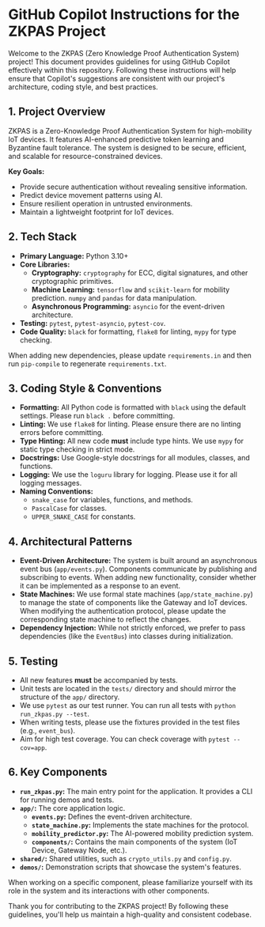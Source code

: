 # GitHub Copilot Instructions for the ZKPAS Project

Welcome to the ZKPAS (Zero Knowledge Proof Authentication System) project! This document provides guidelines for using GitHub Copilot effectively within this repository. Following these instructions will help ensure that Copilot's suggestions are consistent with our project's architecture, coding style, and best practices.

## 1. Project Overview

ZKPAS is a Zero-Knowledge Proof Authentication System for high-mobility IoT devices. It features AI-enhanced predictive token learning and Byzantine fault tolerance. The system is designed to be secure, efficient, and scalable for resource-constrained devices.

**Key Goals:**

- Provide secure authentication without revealing sensitive information.
- Predict device movement patterns using AI.
- Ensure resilient operation in untrusted environments.
- Maintain a lightweight footprint for IoT devices.

## 2. Tech Stack

- **Primary Language:** Python 3.10+
- **Core Libraries:**
  - **Cryptography:** `cryptography` for ECC, digital signatures, and other cryptographic primitives.
  - **Machine Learning:** `tensorflow` and `scikit-learn` for mobility prediction. `numpy` and `pandas` for data manipulation.
  - **Asynchronous Programming:** `asyncio` for the event-driven architecture.
- **Testing:** `pytest`, `pytest-asyncio`, `pytest-cov`.
- **Code Quality:** `black` for formatting, `flake8` for linting, `mypy` for type checking.

When adding new dependencies, please update `requirements.in` and then run `pip-compile` to regenerate `requirements.txt`.

## 3. Coding Style & Conventions

- **Formatting:** All Python code is formatted with `black` using the default settings. Please run `black .` before committing.
- **Linting:** We use `flake8` for linting. Please ensure there are no linting errors before committing.
- **Type Hinting:** All new code **must** include type hints. We use `mypy` for static type checking in strict mode.
- **Docstrings:** Use Google-style docstrings for all modules, classes, and functions.
- **Logging:** We use the `loguru` library for logging. Please use it for all logging messages.
- **Naming Conventions:**
  - `snake_case` for variables, functions, and methods.
  - `PascalCase` for classes.
  - `UPPER_SNAKE_CASE` for constants.

## 4. Architectural Patterns

- **Event-Driven Architecture:** The system is built around an asynchronous event bus (`app/events.py`). Components communicate by publishing and subscribing to events. When adding new functionality, consider whether it can be implemented as a response to an event.
- **State Machines:** We use formal state machines (`app/state_machine.py`) to manage the state of components like the Gateway and IoT devices. When modifying the authentication protocol, please update the corresponding state machine to reflect the changes.
- **Dependency Injection:** While not strictly enforced, we prefer to pass dependencies (like the `EventBus`) into classes during initialization.

## 5. Testing

- All new features **must** be accompanied by tests.
- Unit tests are located in the `tests/` directory and should mirror the structure of the `app/` directory.
- We use `pytest` as our test runner. You can run all tests with `python run_zkpas.py --test`.
- When writing tests, please use the fixtures provided in the test files (e.g., `event_bus`).
- Aim for high test coverage. You can check coverage with `pytest --cov=app`.

## 6. Key Components

- **`run_zkpas.py`:** The main entry point for the application. It provides a CLI for running demos and tests.
- **`app/`:** The core application logic.
  - **`events.py`:** Defines the event-driven architecture.
  - **`state_machine.py`:** Implements the state machines for the protocol.
  - **`mobility_predictor.py`:** The AI-powered mobility prediction system.
  - **`components/`:** Contains the main components of the system (IoT Device, Gateway Node, etc.).
- **`shared/`:** Shared utilities, such as `crypto_utils.py` and `config.py`.
- **`demos/`:** Demonstration scripts that showcase the system's features.

When working on a specific component, please familiarize yourself with its role in the system and its interactions with other components.

Thank you for contributing to the ZKPAS project! By following these guidelines, you'll help us maintain a high-quality and consistent codebase.
